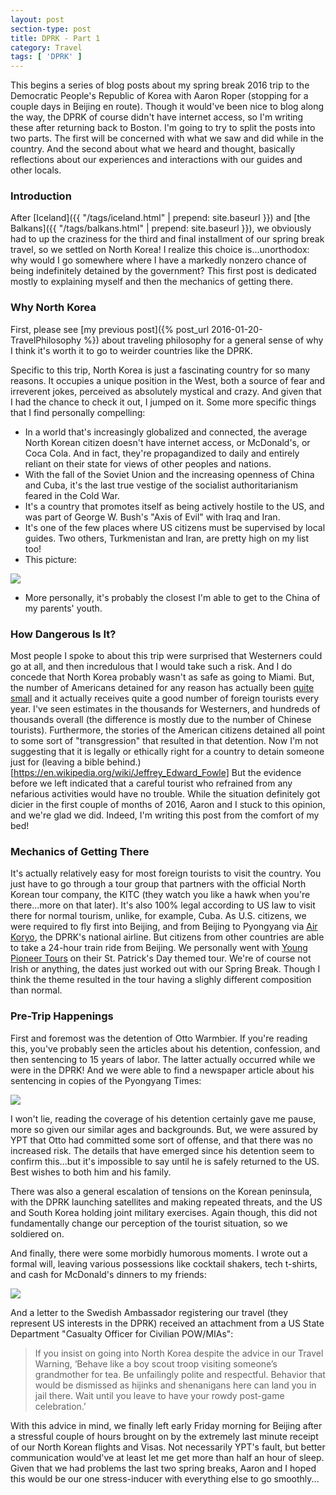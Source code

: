 ```yaml
---
layout: post
section-type: post
title: DPRK - Part 1
category: Travel
tags: [ 'DPRK' ]
---
```


This begins a series of blog posts about my spring break 2016 trip to the Democratic People's 
Republic of Korea with Aaron Roper (stopping for a couple days in Beijing en route).
Though it would've been nice to blog along the way, the DPRK of course didn't have internet access,
so I'm writing these after returning back to Boston. I'm going to try to split the posts into
two parts. The first will be concerned with what we saw and did while in the country. And the second
about what we heard and thought, basically reflections about our experiences and interactions with our
guides and other locals. 

### Introduction

After [Iceland]({{ "/tags/iceland.html" | prepend: site.baseurl }}) and
[the Balkans]({{ "/tags/balkans.html" | prepend: site.baseurl }}),
we obviously had to up the craziness for the
third and final installment of our spring break travel, so we settled on North Korea! 
I realize this choice is...unorthodox: why would I go somewhere where I have a markedly nonzero
chance of being indefinitely detained by the government?
This first post is dedicated mostly to explaining myself and then the mechanics of getting there.

### Why North Korea

First, please see
[my previous post]({% post_url 2016-01-20-TravelPhilosophy %})
about traveling philosophy for a general sense of why I think it's worth it to go to
weirder countries like the DPRK. 

Specific to this trip, North Korea is just a fascinating country for so many reasons.
It occupies a unique position in the West, both a source of fear and irreverent jokes, perceived as
absolutely mystical and crazy. And given that I had the chance to check it out, I jumped on it.
Some more specific things that I find personally compelling:

+ In a world that's increasingly globalized and connected, the average North Korean citizen
doesn't have internet access, or McDonald's, or Coca Cola. And in fact, they're propagandized
to daily and entirely reliant on their state for views of other peoples and nations.
+ With the fall of the Soviet Union and the increasing openness of China and Cuba, it's the
last true vestige of the socialist authoritarianism feared in the Cold War.
+ It's a country that promotes itself as being actively hostile to the US, and was part of
George W. Bush's "Axis of Evil" with Iraq and Iran.
+ It's one of the few places where US citizens must be supervised by local guides. Two others,
Turkmenistan and Iran, are pretty high on my list too!
+ This picture:

![](http://cdn.citylab.com/media/img/citylab/legacy/2012/12/18/north%20korea%20satellite%20nasa%20lights%20OLD.JPG)

+ More personally, it's probably the closest I'm able to get to the China of my parents' youth.

### How Dangerous Is It?

Most people I spoke to about this trip were surprised that Westerners could go at all, and then
incredulous that I would take such a risk. And I do concede that North Korea probably wasn't as
safe as going to Miami. But, the number of Americans detained for any reason has actually been
[quite small](https://en.wikipedia.org/wiki/List_of_Americans_detained_by_North_Korea)
and it actually receives quite a good number of foreign tourists every year.
I've seen estimates in the thousands for Westerners, and hundreds of thousands overall (the difference
is mostly due to the number of Chinese tourists). Furthermore, the stories of the American
citizens detained all point to some sort of "transgression" that resulted in that detention.
Now I'm not suggesting that it is legally or ethically right for a country to detain someone
just for
(leaving a bible behind.)[https://en.wikipedia.org/wiki/Jeffrey_Edward_Fowle]
But the evidence before we left indicated that a careful tourist who refrained from any
nefarious activities would have no trouble. While the situation definitely got dicier
in the first couple of months of 2016, Aaron and I stuck to this opinion, and we're glad we did.
Indeed, I'm writing this post from the comfort of my bed! 


### Mechanics of Getting There
It's actually relatively easy for most foreign tourists to visit the country. You 
just have to go through a tour group that partners with the official North Korean
tour company, the KITC (they watch you like a hawk when you're there...more on that
later). It's also 100% legal according to US law
to visit there for normal tourism, unlike, for example, Cuba.
As U.S. citizens, we were required to fly first into Beijing, and from Beijing to Pyongyang via 
[Air Koryo](http://www.airkoryo.org/), the DPRK's national airline.
But citizens from other countries are able to take a 24-hour train ride from Beijing.
We personally went with
[Young Pioneer Tours](http://www.youngpioneertours.com/) on their St. Patrick's Day
themed tour. We're of course not Irish or anything, the dates just worked out with our
Spring Break. Though I think the theme resulted in the tour having a slighly different
composition than normal.

### Pre-Trip Happenings

First and foremost was the detention of Otto Warmbier.
If you're reading this, you've probably seen the articles
about his detention, confession, and then sentencing to 15 years of labor. The latter actually occurred
while we were in the DPRK! And we were able to find a newspaper article about his sentencing in
copies of the Pyongyang Times:

![](https://dl.dropboxusercontent.com/s/xpja9x9uuu8ckja/P3180327.JPG?dl=0)

I won't lie, reading the coverage of his detention certainly gave me pause, more so given our
similar ages and backgrounds. But, we were assured by YPT that Otto had
committed some sort of offense, and that there was no increased risk. The details that have emerged
since his detention seem to confirm this...but it's impossible to say until he is safely
returned to the US. Best wishes to both him and his family.

There was also a general escalation of tensions on the Korean peninsula, with the DPRK launching
satellites and making repeated threats, and the US and South Korea holding joint military exercises.
Again though, this did not fundamentally change our perception of the tourist situation, so we
soldiered on.

And finally, there were some morbidly humorous moments. I wrote out a formal will, leaving
various possessions like cocktail shakers, tech t-shirts, and cash for McDonald's dinners to my friends:

![](https://dl.dropboxusercontent.com/s/mubvblmo4944j5a/IMG_20160320_070908Edit.jpg?dl=0)

And a letter to the Swedish Ambassador registering our travel (they represent US interests in the
DPRK) received an attachment from a US State Department "Casualty Officer for Civilian POW/MIAs":

> If you insist on going into North Korea despite the advice in our Travel Warning,
> ‘Behave like a boy scout troop visiting someone’s grandmother for tea.
> Be unfailingly polite and respectful.  Behavior that would be dismissed as hijinks
> and shenanigans here can land you in jail there.
> Wait until you leave to have your rowdy post-game celebration.’

With this advice in mind, we finally left early Friday morning for Beijing after a
stressful couple of hours brought on by the extremely last minute receipt of our
North Korean flights and Visas. Not necessarily YPT's fault, but better communication would've at least
let me get more than half an hour of sleep. Given that we had problems the last two spring breaks,
Aaron and I hoped this would be our one stress-inducer with everything else to go smoothly...